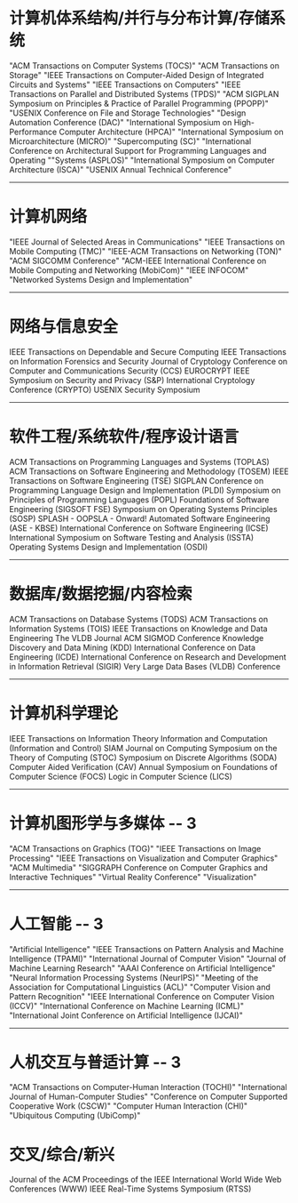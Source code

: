 # 计算机体系结构/并行与分布计算/存储系统
"ACM Transactions on Computer Systems (TOCS)"
"ACM Transactions on Storage"
"IEEE Transactions on Computer-Aided Design of Integrated Circuits and Systems"
"IEEE Transactions on Computers"
"IEEE Transactions on Parallel and Distributed Systems (TPDS)"
"ACM SIGPLAN Symposium on Principles & Practice of Parallel Programming (PPOPP)"
"USENIX Conference on File and Storage Technologies"
"Design Automation Conference (DAC)"
"International Symposium on High-Performance Computer Architecture (HPCA)"
"International Symposium on Microarchitecture (MICRO)"
"Supercomputing (SC)"
"International Conference on Architectural Support for Programming Languages and Operating ""Systems (ASPLOS)"
"International Symposium on Computer Architecture (ISCA)"
"USENIX Annual Technical Conference"

---

# 计算机网络
"IEEE Journal of Selected Areas in Communications"
"IEEE Transactions on Mobile Computing (TMC)"
"IEEE-ACM Transactions on Networking (TON)"
"ACM SIGCOMM Conference"
"ACM-IEEE International Conference on Mobile Computing and Networking (MobiCom)"
"IEEE INFOCOM"
"Networked Systems Design and Implementation"

---

# 网络与信息安全
IEEE Transactions on Dependable and Secure Computing
IEEE Transactions on Information Forensics and Security
Journal of Cryptology
Conference on Computer and Communications Security (CCS)
EUROCRYPT
IEEE Symposium on Security and Privacy (S&P)
International Cryptology Conference (CRYPTO)
USENIX Security Symposium

---

# 软件工程/系统软件/程序设计语言
ACM Transactions on Programming Languages and Systems (TOPLAS)
ACM Transactions on Software Engineering and Methodology (TOSEM)
IEEE Transactions on Software Engineering (TSE)
SIGPLAN Conference on Programming Language Design and Implementation (PLDI)
Symposium on Principles of Programming Languages (POPL)
Foundations of Software Engineering (SIGSOFT FSE)
Symposium on Operating Systems Principles (SOSP)
SPLASH - OOPSLA - Onward!
Automated Software Engineering (ASE - KBSE)
International Conference on Software Engineering (ICSE)
International Symposium on Software Testing and Analysis (ISSTA)
Operating Systems Design and Implementation (OSDI)

---

# 数据库/数据挖掘/内容检索
ACM Transactions on Database Systems (TODS)
ACM Transactions on Information Systems (TOIS)
IEEE Transactions on Knowledge and Data Engineering
The VLDB Journal
ACM SIGMOD Conference
Knowledge Discovery and Data Mining (KDD)
International Conference on Data Engineering (ICDE)
International Conference on Research and Development in Information Retrieval (SIGIR)
Very Large Data Bases (VLDB) Conference

---

# 计算机科学理论
IEEE Transactions on Information Theory
Information and Computation (Information and Control)
SIAM Journal on Computing
Symposium on the Theory of Computing (STOC)
Symposium on Discrete Algorithms (SODA)
Computer Aided Verification (CAV)
Annual Symposium on Foundations of Computer Science (FOCS)
Logic in Computer Science (LICS)

---

# 计算机图形学与多媒体 -- 3
"ACM Transactions on Graphics (TOG)"
"IEEE Transactions on Image Processing"
"IEEE Transactions on Visualization and Computer Graphics"
"ACM Multimedia"
"SIGGRAPH Conference on Computer Graphics and Interactive Techniques"
"Virtual Reality Conference"
"Visualization"

---

# 人工智能 -- 3
"Artificial Intelligence"
"IEEE Transactions on Pattern Analysis and Machine Intelligence (TPAMI)"
"International Journal of Computer Vision"
"Journal of Machine Learning Research"
"AAAI Conference on Artificial Intelligence"
"Neural Information Processing Systems (NeurIPS)"
"Meeting of the Association for Computational Linguistics (ACL)"
"Computer Vision and Pattern Recognition"
"IEEE International Conference on Computer Vision (ICCV)"
"International Conference on Machine Learning (ICML)"
"International Joint Conference on Artificial Intelligence (IJCAI)"

---

# 人机交互与普适计算 -- 3
"ACM Transactions on Computer-Human Interaction (TOCHI)"
"International Journal of Human-Computer Studies"
"Conference on Computer Supported Cooperative Work (CSCW)"
"Computer Human Interaction (CHI)"
"Ubiquitous Computing (UbiComp)"

# 交叉/综合/新兴
Journal of the ACM
Proceedings of the IEEE
International World Wide Web Conferences (WWW)
IEEE Real-Time Systems Symposium (RTSS)
